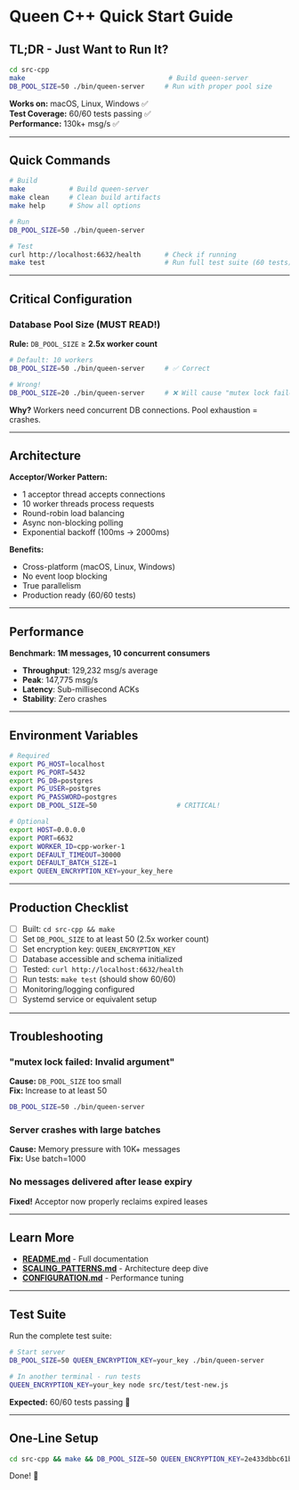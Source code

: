 # Queen C++ Quick Start Guide

## TL;DR - Just Want to Run It?

```bash
cd src-cpp
make                                    # Build queen-server
DB_POOL_SIZE=50 ./bin/queen-server     # Run with proper pool size
```

**Works on:** macOS, Linux, Windows ✅  
**Test Coverage:** 60/60 tests passing ✅  
**Performance:** 130k+ msg/s ✅

---

## Quick Commands

```bash
# Build
make           # Build queen-server
make clean     # Clean build artifacts
make help      # Show all options

# Run
DB_POOL_SIZE=50 ./bin/queen-server

# Test
curl http://localhost:6632/health      # Check if running
make test                              # Run full test suite (60 tests)
```

---

## Critical Configuration

### Database Pool Size (MUST READ!)

**Rule:** `DB_POOL_SIZE` ≥ **2.5x worker count**

```bash
# Default: 10 workers
DB_POOL_SIZE=50 ./bin/queen-server     # ✅ Correct

# Wrong!
DB_POOL_SIZE=20 ./bin/queen-server     # ❌ Will cause "mutex lock failed"
```

**Why?** Workers need concurrent DB connections. Pool exhaustion = crashes.

---

## Architecture

**Acceptor/Worker Pattern:**
- 1 acceptor thread accepts connections
- 10 worker threads process requests
- Round-robin load balancing
- Async non-blocking polling
- Exponential backoff (100ms → 2000ms)

**Benefits:**
- Cross-platform (macOS, Linux, Windows)
- No event loop blocking
- True parallelism
- Production ready (60/60 tests)

---

## Performance

**Benchmark: 1M messages, 10 concurrent consumers**

- **Throughput**: 129,232 msg/s average
- **Peak**: 147,775 msg/s
- **Latency**: Sub-millisecond ACKs
- **Stability**: Zero crashes

---

## Environment Variables

```bash
# Required
export PG_HOST=localhost
export PG_PORT=5432
export PG_DB=postgres
export PG_USER=postgres
export PG_PASSWORD=postgres
export DB_POOL_SIZE=50                    # CRITICAL!

# Optional
export HOST=0.0.0.0
export PORT=6632
export WORKER_ID=cpp-worker-1
export DEFAULT_TIMEOUT=30000
export DEFAULT_BATCH_SIZE=1
export QUEEN_ENCRYPTION_KEY=your_key_here
```

---

## Production Checklist

- [ ] Built: `cd src-cpp && make`
- [ ] Set `DB_POOL_SIZE` to at least 50 (2.5x worker count)
- [ ] Set encryption key: `QUEEN_ENCRYPTION_KEY`
- [ ] Database accessible and schema initialized
- [ ] Tested: `curl http://localhost:6632/health`
- [ ] Run tests: `make test` (should show 60/60)
- [ ] Monitoring/logging configured
- [ ] Systemd service or equivalent setup

---

## Troubleshooting

### "mutex lock failed: Invalid argument"
**Cause:** `DB_POOL_SIZE` too small  
**Fix:** Increase to at least 50

```bash
DB_POOL_SIZE=50 ./bin/queen-server
```

### Server crashes with large batches
**Cause:** Memory pressure with 10K+ messages  
**Fix:** Use batch=1000

### No messages delivered after lease expiry
**Fixed!** Acceptor now properly reclaims expired leases

---

## Learn More

- **[README.md](README.md)** - Full documentation
- **[SCALING_PATTERNS.md](SCALING_PATTERNS.md)** - Architecture deep dive
- **[CONFIGURATION.md](CONFIGURATION.md)** - Performance tuning

---

## Test Suite

Run the complete test suite:

```bash
# Start server
DB_POOL_SIZE=50 QUEEN_ENCRYPTION_KEY=your_key ./bin/queen-server

# In another terminal - run tests
QUEEN_ENCRYPTION_KEY=your_key node src/test/test-new.js
```

**Expected:** 60/60 tests passing 🎉

---

## One-Line Setup

```bash
cd src-cpp && make && DB_POOL_SIZE=50 QUEEN_ENCRYPTION_KEY=2e433dbbc61b88406530f4613ddd9ea4e5b575364029587ee829fbe285f8dbbc ./bin/queen-server
```

Done! 🚀

